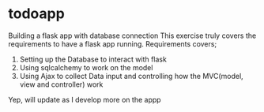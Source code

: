 # todoapp
Building a flask app with database connection
This exercise truly covers the requirements to have a flask app running. Requirements covers;
1. Setting up the Database to interact with flask
2. Using sqlcalchemy to work on the model
3. Using Ajax to collect Data input and controlling how the MVC(model, view and controller) work


Yep, will update as I develop more on the appp
